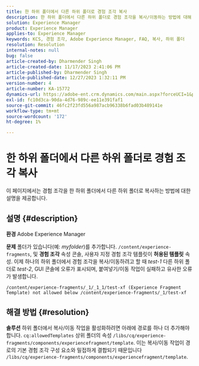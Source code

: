 ```yaml
---
title: 한 하위 폴더에서 다른 하위 폴더로 경험 조각 복사
description: 한 하위 폴더에서 다른 하위 폴더로 경험 조각을 복사/이동하는 방법에 대해 알아봅니다.
solution: Experience Manager
product: Experience Manager
applies-to: Experience Manager
keywords: KCS, 경험 조각, Adobe Experience Manager, FAQ, 복사, 하위 폴더
resolution: Resolution
internal-notes: null
bug: false
article-created-by: Dharmender Singh
article-created-date: 11/17/2023 2:41:06 PM
article-published-by: Dharmender Singh
article-published-date: 12/27/2023 1:32:11 PM
version-number: 4
article-number: KA-15772
dynamics-url: https://adobe-ent.crm.dynamics.com/main.aspx?forceUCI=1&pagetype=entityrecord&etn=knowledgearticle&id=a32caf50-5785-ee11-8179-6045bd006239
exl-id: fc10d3ca-90da-4d76-989c-ee11e391faf1
source-git-commit: 46fc2f23fd556a987acb96338b6fad03b489141e
workflow-type: tm+mt
source-wordcount: '172'
ht-degree: 1%

---
```


# 한 하위 폴더에서 다른 하위 폴더로 경험 조각 복사


이 페이지에서는 경험 조각을 한 하위 폴더에서 다른 하위 폴더로 복사하는 방법에 대한 설명을 제공합니다.

## 설명 {#description}


<b>환경</b>
Adobe Experience Manager

<b>문제</b>
폴더가 있습니다(예: *myfolder*)를 추가합니다. `/content/experience-fragments`, 및 <b>경험 조각</b> 속성 콘솔, 사용자 지정 경험 조각 템플릿이 <b>허용된 템플릿</b> 속성.
이제 하나의 하위 폴더에서 경험 조각을 복사/이동하려고 할 때 *test-1* 다른 하위 폴더로 *test-2*, GUI 콘솔에 오류가 표시되며, 붙여넣기/이동 작업이 실패하고 유사한 오류가 발생합니다.


```
/content/experience-fragments/_1/_1_1/test-xf (Experience Fragment Template) not allowed below /content/experience-fragments/_1/test-xf
```



## 해결 방법 {#resolution}


<b>솔루션</b>
하위 폴더에서 복사/이동 작업을 활성화하려면 아래에 경로를 하나 더 추가해야 합니다. `cq:allowedTemplates` 상위 폴더의 속성 `/libs/cq/experience-fragments/components/experiencefragment/template`.
이는 복사/이동 작업이 경로의 기본 경험 조각 구성 요소와 밀접하게 결합되기 때문입니다 `/libs/cq/experience-fragments/components/experiencefragment/template`.
